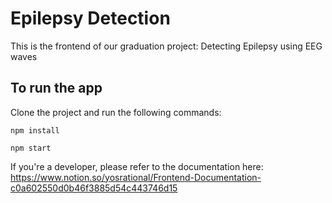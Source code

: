 # Epilepsy Detection

This is the frontend of our graduation project: Detecting Epilepsy using EEG waves

## To run the app

Clone the project and run the following commands:

`npm install`

`npm start`

If you're a developer, please refer to the documentation here: https://www.notion.so/yosrational/Frontend-Documentation-c0a602550d0b46f3885d54c443746d15
